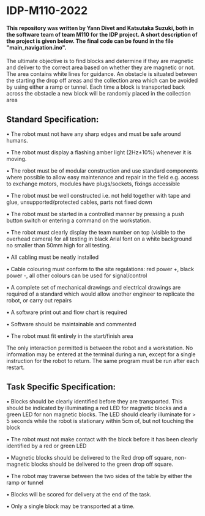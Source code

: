 # IDP-M110-2022

#### This repository was written by Yann Divet and Katsutaka Suzuki, both in the software team of team M110 for the IDP project. A short description of the project is given below. The final code can be found in the file "main_navigation.ino".

The ultimate objective is to find blocks and determine if they are magnetic and deliver to the correct area based on
whether they are magnetic or not. The area contains white lines for guidance. An obstacle is situated between the
starting the drop off areas and the collection area which can be avoided by using either a ramp or tunnel. Each time
a block is transported back across the obstacle a new block will be randomly placed in the collection area




## Standard Specification:

• The robot must not have any sharp edges and must be safe around humans.

• The robot must display a flashing amber light (2Hz±10%) whenever it is moving.

• The robot must be of modular construction and use standard components where possible to allow easy
maintenance and repair in the field e.g. access to exchange motors, modules have plugs/sockets, fixings
accessible

• The robot must be well constructed i.e. not held together with tape and glue, unsupported/protected cables,
parts not fixed down

• The robot must be started in a controlled manner by pressing a push button switch or entering a command
on the workstation.

• The robot must clearly display the team number on top (visible to the overhead camera) for all testing in
black Arial font on a white background no smaller than 50mm high for all testing.

• All cabling must be neatly installed

• Cable colouring must conform to the site regulations: red power +, black power -, all other colours can be
used for signal/control

• A complete set of mechanical drawings and electrical drawings are required of a standard which would allow
another engineer to replicate the robot, or carry out repairs

• A software print out and flow chart is required

• Software should be maintainable and commented

• The robot must fit entirely in the start/finish area

The only interaction permitted is between the robot and a workstation. No information may be entered at the
terminal during a run, except for a single instruction for the robot to return. The same program must be run
after each restart.

## Task Specific Specification:

• Blocks should be clearly identified before they are transported. This should be indicated by illuminating a red
LED for magnetic blocks and a green LED for non magnetic blocks. The LED should clearly illuminate for > 5
seconds while the robot is stationary within 5cm of, but not touching the block

• The robot must not make contact with the block before it has been clearly identified by a red or green LED

• Magnetic blocks should be delivered to the Red drop off square, non-magnetic blocks should be delivered to
the green drop off square.

• The robot may traverse between the two sides of the table by either the ramp or tunnel

• Blocks will be scored for delivery at the end of the task.

• Only a single block may be transported at a time.

